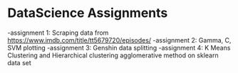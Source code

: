 # DataScience Assignments
-assignment 1: Scraping data from https://www.imdb.com/title/tt5679720/episodes/
-assignment 2: Gamma, C, SVM plotting
-assignment 3: Genshin data splitting 
-assignment 4: K Means Clustering and Hierarchical clustering agglomerative method on sklearn data set
